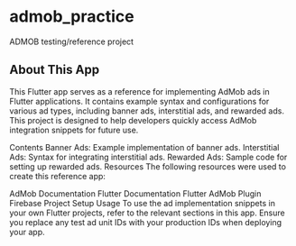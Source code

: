 # admob_practice

ADMOB testing/reference project

## About This App
This Flutter app serves as a reference for implementing AdMob ads in Flutter applications. It contains example syntax and configurations for various ad types, including banner ads, interstitial ads, and rewarded ads. This project is designed to help developers quickly access AdMob integration snippets for future use.

Contents
Banner Ads: Example implementation of banner ads.
Interstitial Ads: Syntax for integrating interstitial ads.
Rewarded Ads: Sample code for setting up rewarded ads.
Resources
The following resources were used to create this reference app:

AdMob Documentation
Flutter Documentation
Flutter AdMob Plugin
Firebase Project Setup
Usage
To use the ad implementation snippets in your own Flutter projects, refer to the relevant sections in this app. Ensure you replace any test ad unit IDs with your production IDs when deploying your app.

